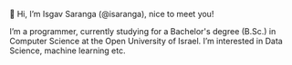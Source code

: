 👋 Hi, I’m Isgav Saranga (@isaranga), nice to meet you!

I’m a programmer, currently studying for a Bachelor's degree (B.Sc.) in Computer Science at the Open University of Israel.
I’m interested in Data Science, machine learning etc.

<!---
isaranga/isaranga is a ✨ special ✨ repository because its `README.md` (this file) appears on your GitHub profile.
You can click the Preview link to take a look at your changes.
--->
